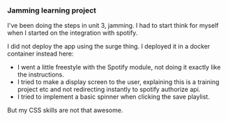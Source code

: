 ### Jamming learning project

I've been doing the steps in unit 3, jamming. I had to start think for myself when I started on the integration with spotify.

I did not deploy the app using the surge thing. I deployed it in a docker container instead here:

* I went a little freestyle with the Spotify module, not doing it exactly like the instructions.
* I tried to make a display screen to the user, explaining this is a training project etc and not redirecting instantly to spotify authorize api.
* I tried to implement a basic spinner when clicking the save playlist.

But my CSS skills are not that awesome.
